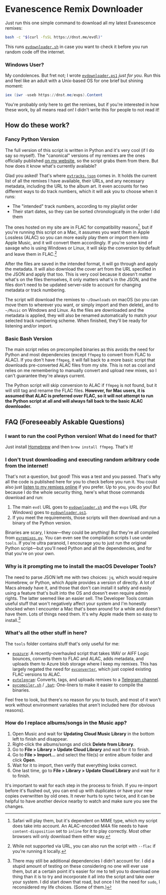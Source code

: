 # Evanescence Remix Downloader

Just run this one simple command to download all my latest Evanescence remixes:
```bash
bash -c "$(curl -fsSL https://dnst.me/evdl)"
```

This runs [`evdownloader.sh`](evdownloader.sh) in case you want to check it before you run random code off the internet.

### Windows User?

My condolences. But fret not; I wrote [`evdownloader.ps1`](evdownloader.ps1) *just for you*. Run this and feel like an adult with a Unix-based OS for one brief but shining moment:

```ps1
iex (iwr -useb https://dnst.me/evps).Content
```

You're probably only here to get the remixes, but if you're interested in how these work, by all means read on! I didn't write this for people to not read it!

## How do these work?

### Fancy Python Version

The full version of this script is written in Python and it's very cool (if I do say so myself). The "canonical" versions of my remixes are the ones officially published [on my website](https://music.dannystewart.com/evanescence/), so the script grabs them from there. But how does it know what's currently available?

Glad you asked! That's where [`evtracks.json`](evtracks.json) comes in. It holds the current list of all the remixes I have available, their URLs, and any necessary metadata, including the URL to the album art. It even accounts for two different ways to do track numbers, which it will ask you to choose when it runs:

- The "intended" track numbers, according to my playlist order
- Their start dates, so they can be sorted chronologically in the order I did them

The ones hosted on my site are in FLAC for compatibility reasons[^alac], but if you're running this script on a Mac, it assumes you want them in Apple Lossless (ALAC) so you can more easily play them or import them into Apple Music, and it will convert them accordingly. If you're some kind of savage who is using Windows or Linux, it will skip the conversion by default and leave them in FLAC.[^flac]

After the files are saved in the intended format, it will go through and apply the metadata. It will also download the cover art from the URL specified in the JSON and apply that too. This is very cool because it doesn't matter what's on the files themselves, it only matters what's in the JSON, and the files don't need to be updated server-side to account for changing metadata or track numbering.

The script will download the remixes to `~/Downloads` on macOS (so you can move them to wherever you want, or simply import and then delete), and to `~/Music` on Windows and Linux. As the files are downloaded and the metadata is applied, they will also be renamed automatically to match your selected track numbering scheme. When finished, they'll be ready for listening and/or import.

[^alac]: Safari will play them, but it's dependent on MIME type, which my script does take into account. An ALAC-encoded M4A file needs to have `content-disposition` set to `inline` for it to play correctly. Most other browsers will only download them either way.

[^flac]: While not supported via URL, you can also run the script with `--flac` if you're running it locally.

### Basic Bash Version

The main script relies on precompiled binaries as this avoids the need for Python and most dependencies (except `ffmpeg` to convert from FLAC to ALAC). If you don't have `ffmpeg`, it will fall back to a more basic script that downloads pre-converted ALAC files from my site. This is not as cool and relies on me remembering to manually convert and upload new mixes, so I can't guarantee they're always current.

The Python script will skip conversion to ALAC if `ffmpeg` is not found, but it will still tag and rename the FLAC files. **However, for Mac users, it is assumed that ALAC is preferred over FLAC, so it will not attempt to run the Python script at all and will always fall back to the basic ALAC downloader.**

## FAQ (Foreseeably Askable Questions)

### I want to run the cool Python version! What do I need for that?

Just install [Homebrew](https://brew.sh) and then `brew install ffmpeg`. That's it!

### I don't trust downloading and executing random arbitrary code from the internet!

That's not a question, but good! This was a test and you passed. That's why all the code is published here for you to check before you run it. You could also just [listen to my remixes online](https://music.dannystewart.com/evanescence/) if you prefer. Up to you, you do you! But because I do the whole security thing, here's what those commands download and run:

1. The main `evdl` URL goes to [`evdownloader.sh`](evdownloader.sh) and the `evps` URL (for Windows) goes to [`evdownloader.ps1`](evdownloader.ps1).
2. If you meet the requirements, those scripts will then download and run a binary of the Python version.

Binaries are scary, I know—they could be anything! But they're all compiled from [`evremixes.py`](evremixes.py). You can even see the compilation scripts I use under `tools`. If you're ultra paranoid, I encourage you to just run the original Python script—but you'll need Python and all the dependencies, and for that you're on your own.

### Why is it prompting me to install the macOS Developer Tools?

The need to parse JSON left me with two choices: `jq`, which would require Homebrew, or Python, which Apple provides a version of directly. A lot of Macs already have it, and those that don't can install it safely and easily using a feature that's built into the OS and doesn't even require admin rights. The latter seemed like an easier sell. The Developer Tools contain useful stuff that won't negatively affect your system and I'm honestly shocked when I encounter a Mac that's been around for a while and doesn't have them. Lots of things need them. It's why Apple made them so easy to install.[^deps]

### What's all the other stuff in here?

The `tools` folder contains stuff that's only useful for me:

- [`evazure`](tools/evazure.py): A recently-overhauled script that takes WAV or AIFF Logic bounces, converts them to FLAC and ALAC, adds metadata, and uploads them to Azure blob storage where I keep my remixes. This has largely negated the need for [`evconverter`](tools/evconverter.py), which just copied existing FLAC versions to ALAC.
- [`evtelegram`](tools/evtelegram.py): Converts, tags, and uploads remixes to a [Telegram channel](https://t.me/+ihiJnfkMIVYzN2Ex).
- [`pycompiler.sh`](tools/pycompiler.sh) / [`.bat`](tools/pycompiler.bat): One-liners to make it easier to compile the binaries.

Feel free to look, but there's no reason for you to touch, and most of it won't work without environment variables that aren't included here (for obvious reasons).

### How do I replace albums/songs in the Music app?

1. Open Music and wait for **Updating Cloud Music Library** in the bottom left to finish and disappear.
2. Right-click the albums/songs and click **Delete from Library**.
3. Go to **File > Library > Update Cloud Library** and wait for it to finish.
4. Go to **File > Import…** and select the file(s) or entire album folder and click **Open**.
5. Wait for it to import, then verify that everything looks correct.
6. One last time, go to **File > Library > Update Cloud Library** and wait for it to finish.

It's important to wait for each step in the process to finish. If you re-import before it's flushed out, you can end up with duplicates or have your new copies overwritten by old ones. It never hurts to sync twice, and it can be helpful to have another device nearby to watch and make sure you see the changes.

[^deps]: There may still be additional dependencies I didn't account for. I did a stupid amount of testing on these considering no one will ever use them, but at a certain point it's easier for me to tell you to download one thing than it is to try and incorporate it all into the script and take over your system. I did start down that road, but once I hit the need for `sudo`, I reconsidered my life choices. (Some of them.)
